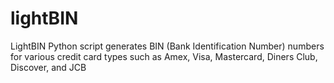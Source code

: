 # lightBIN
LightBIN Python script generates BIN (Bank Identification Number) numbers for various credit card types such as Amex, Visa, Mastercard, Diners Club, Discover, and JCB
